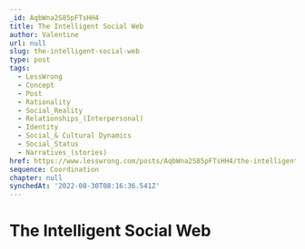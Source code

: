 ```yaml
---
_id: AqbWna2S85pFTsHH4
title: The Intelligent Social Web
author: Valentine
url: null
slug: the-intelligent-social-web
type: post
tags:
  - LessWrong
  - Concept
  - Post
  - Rationality
  - Social_Reality
  - Relationships_(Interpersonal)
  - Identity
  - Social_& Cultural Dynamics
  - Social_Status
  - Narratives_(stories)
href: https://www.lesswrong.com/posts/AqbWna2S85pFTsHH4/the-intelligent-social-web
sequence: Coordination
chapter: null
synchedAt: '2022-08-30T08:16:36.541Z'
---
```


# The Intelligent Social Web
